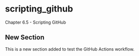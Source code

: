 # scripting_github
Chapter 6.5 - Scripting GitHub

## New Section
This is a new section added to test the GitHub Actions workflow.

